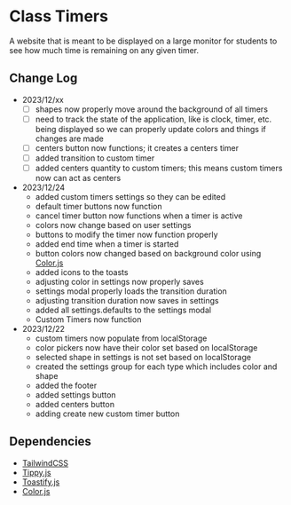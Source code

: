 # Class Timers
A website that is meant to be displayed on a large monitor for students to see how much time is remaining on any given timer.

## Change Log
- 2023/12/xx
    - [ ] shapes now properly move around the background of all timers
    - [ ] need to track the state of the application, like is clock, timer, etc. being displayed so we can properly update colors and things if changes are made
    - [ ] centers button now functions; it creates a centers timer
    - [ ] added transition to custom timer
    - [ ] added centers quantity to custom timers; this means custom timers now can act as centers
- 2023/12/24
    - added custom timers settings so they can be edited
    - default timer buttons now function
    - cancel timer button now functions when a timer is active
    - colors now change based on user settings
    - buttons to modify the timer now function properly
    - added end time when a timer is started
    - button colors now changed based on background color using [Color.js](https://colorjs.io/)
    - added icons to the toasts
    - adjusting color in settings now properly saves
    - settings modal properly loads the transition duration
    - adjusting transition duration now saves in settings
    - added all settings.defaults to the settings modal
    - Custom Timers now function
- 2023/12/22
    - custom timers now populate from localStorage
    - color pickers now have their color set based on localStorage
    - selected shape in settings is not set based on localStorage
    - created the settings group for each type which includes color and shape
    - added the footer
    - added settings button
    - added centers button
    - adding create new custom timer button

## Dependencies
- [TailwindCSS](https://tailwindcss.com/)
- [Tippy.js](https://github.com/atomiks/tippyjs)
- [Toastify.js](https://github.com/aleab/toastify)
- [Color.js](https://colorjs.io/)